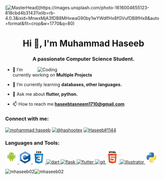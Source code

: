 [![MasterHead](https://1.bp.blogspot.com/-7A4WynwLsM...)](https://images.unsplash.com/photo-1616004655123-818cbd4b3143?ixlib=rb-4.0.3&ixid=MnwxMjA3fDB8MHxwaG90by1wYWdlfHx8fGVufDB8fHx8&auto=format&fit=crop&w=1770&q=80)
<h1 align="center">Hi 👋, I'm Muhammad Haseeb</h1>
<h3 align="center">A passionate Computer Science Student.</h3>
<img align="right" alt="Coding" width="400" src="https://media2.giphy.com/media/fkZukR450RQ1qnGaq9/giphy.gif?cid=ecf05e47rkeyfbdt0aysfgbqpv0eh2aewjetfy1rw700xq93&rid=giphy.gif&ct=s">

- 🔭 I’m currently working on **Multiple Projects**

- 🌱 I’m currently learning **databases, other languages.**

- 💬 Ask me about **flutter, python.**

- 📫 How to reach me **haseebtasneem1710@gmail.com**

<h3 align="left">Connect with me:</h3>
<p align="left">
<a href="https://linkedin.com/in/mohammad haseeb" target="blank"><img align="center" src="https://raw.githubusercontent.com/rahuldkjain/github-profile-readme-generator/master/src/images/icons/Social/linked-in-alt.svg" alt="mohammad haseeb" height="30" width="40" /></a>
<a href="https://instagram.com/@hashootex" target="blank"><img align="center" src="https://raw.githubusercontent.com/rahuldkjain/github-profile-readme-generator/master/src/images/icons/Social/instagram.svg" alt="@hashootex" height="30" width="40" /></a>
<a href="https://discord.gg/Haseeb#1144" target="blank"><img align="center" src="https://raw.githubusercontent.com/rahuldkjain/github-profile-readme-generator/master/src/images/icons/Social/discord.svg" alt="Haseeb#1144" height="30" width="40" /></a>
</p>

<h3 align="left">Languages and Tools:</h3>
<p align="left"> <a href="https://developer.android.com" target="_blank" rel="noreferrer"> <img src="https://raw.githubusercontent.com/devicons/devicon/master/icons/android/android-original-wordmark.svg" alt="android" width="40" height="40"/> </a> <a href="https://www.cprogramming.com/" target="_blank" rel="noreferrer"> <img src="https://raw.githubusercontent.com/devicons/devicon/master/icons/c/c-original.svg" alt="c" width="40" height="40"/> </a> <a href="https://www.w3schools.com/css/" target="_blank" rel="noreferrer"> <img src="https://raw.githubusercontent.com/devicons/devicon/master/icons/css3/css3-original-wordmark.svg" alt="css3" width="40" height="40"/> </a> <a href="https://dart.dev" target="_blank" rel="noreferrer"> <img src="https://www.vectorlogo.zone/logos/dartlang/dartlang-icon.svg" alt="dart" width="40" height="40"/> </a> <a href="https://flask.palletsprojects.com/" target="_blank" rel="noreferrer"> <img src="https://www.vectorlogo.zone/logos/pocoo_flask/pocoo_flask-icon.svg" alt="flask" width="40" height="40"/> </a> <a href="https://flutter.dev" target="_blank" rel="noreferrer"> <img src="https://www.vectorlogo.zone/logos/flutterio/flutterio-icon.svg" alt="flutter" width="40" height="40"/> </a> <a href="https://git-scm.com/" target="_blank" rel="noreferrer"> <img src="https://www.vectorlogo.zone/logos/git-scm/git-scm-icon.svg" alt="git" width="40" height="40"/> </a> <a href="https://www.w3.org/html/" target="_blank" rel="noreferrer"> <img src="https://raw.githubusercontent.com/devicons/devicon/master/icons/html5/html5-original-wordmark.svg" alt="html5" width="40" height="40"/> </a> <a href="https://www.adobe.com/in/products/illustrator.html" target="_blank" rel="noreferrer"> <img src="https://www.vectorlogo.zone/logos/adobe_illustrator/adobe_illustrator-icon.svg" alt="illustrator" width="40" height="40"/> </a> <a href="https://www.python.org" target="_blank" rel="noreferrer"> <img src="https://raw.githubusercontent.com/devicons/devicon/master/icons/python/python-original.svg" alt="python" width="40" height="40"/> </a> </p>

<p><img align="left" src="https://github-readme-stats.vercel.app/api/top-langs?username=mhaseeb02&show_icons=true&locale=en&layout=compact" alt="mhaseeb02" /></p>

<p>&nbsp;<img align="left" src="https://github-readme-stats.vercel.app/api?username=mhaseeb02&show_icons=true&locale=en" alt="mhaseeb02" /></p>
